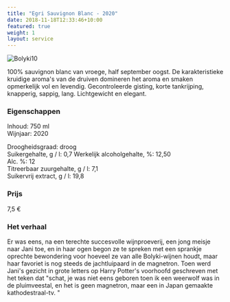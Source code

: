 ```yaml
---
title: "Egri Sauvignon Blanc - 2020"
date: 2018-11-18T12:33:46+10:00
featured: true
weight: 1
layout: service
---
```

![Bolyki10](/images/bolyki11.png)

100% sauvignon blanc van vroege, half september oogst. De karakteristieke kruidige aroma's van de druiven domineren het aroma en smaken opmerkelijk vol en levendig. Gecontroleerde gisting, korte tankrijping, knapperig, sappig, lang. Lichtgewicht en elegant.

### Eigenschappen  

Inhoud: 750 ml  
Wijnjaar: 2020  

Droogheidsgraad: droog  
Suikergehalte, g / l: 0,7
Werkelijk alcoholgehalte, %: 12,50  
Alc. %: 12  
Titreerbaar zuurgehalte, g / l: 7,1  
Suikervrij extract, g / l: 19,8

### Prijs

7,5 €

### Het verhaal

Er was eens, na een terechte succesvolle wijnproeverij, een jong meisje naar Jani toe, en in haar ogen begon ze te spreken met een sprankje oprechte bewondering voor hoeveel ze van alle Bolyki-wijnen houdt, maar haar favoriet is nog steeds de jachtluipaard in de magnetron. Toen werd Jani's gezicht in grote letters op Harry Potter's voorhoofd geschreven met het teken dat "schat, je was niet eens geboren toen ik een weerwolf was in de pluimveestal, en het is geen magnetron, maar een in Japan gemaakte kathodestraal-tv. "
